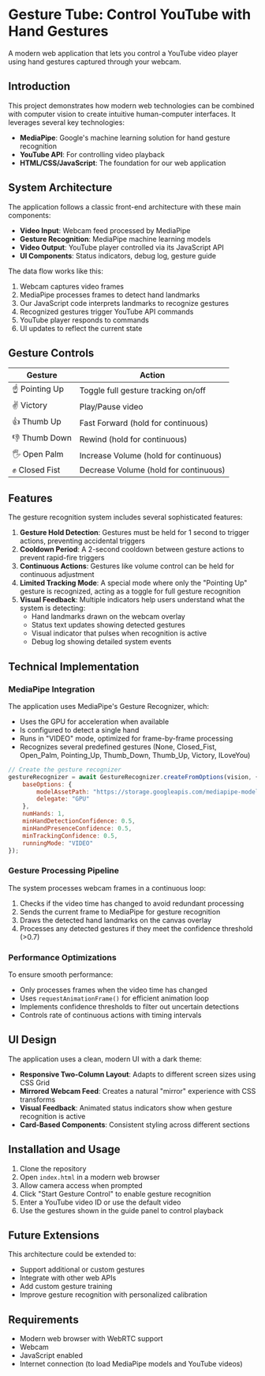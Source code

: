 # Gesture Tube: Control YouTube with Hand Gestures

A modern web application that lets you control a YouTube video player using hand gestures captured through your webcam.

## Introduction

This project demonstrates how modern web technologies can be combined with computer vision to create intuitive human-computer interfaces. It leverages several key technologies:

- **MediaPipe**: Google's machine learning solution for hand gesture recognition
- **YouTube API**: For controlling video playback
- **HTML/CSS/JavaScript**: The foundation for our web application

## System Architecture

The application follows a classic front-end architecture with these main components:

- **Video Input**: Webcam feed processed by MediaPipe
- **Gesture Recognition**: MediaPipe machine learning models
- **Video Output**: YouTube player controlled via its JavaScript API
- **UI Components**: Status indicators, debug log, gesture guide

The data flow works like this:
1. Webcam captures video frames
2. MediaPipe processes frames to detect hand landmarks
3. Our JavaScript code interprets landmarks to recognize gestures
4. Recognized gestures trigger YouTube API commands
5. YouTube player responds to commands
6. UI updates to reflect the current state

## Gesture Controls

| Gesture | Action |
|---------|--------|
| ☝️ Pointing Up | Toggle full gesture tracking on/off |
| ✌️ Victory | Play/Pause video |
| 👍 Thumb Up | Fast Forward (hold for continuous) |
| 👎 Thumb Down | Rewind (hold for continuous) |
| 🖐 Open Palm | Increase Volume (hold for continuous) |
| ✊ Closed Fist | Decrease Volume (hold for continuous) |

## Features

The gesture recognition system includes several sophisticated features:

1. **Gesture Hold Detection**: Gestures must be held for 1 second to trigger actions, preventing accidental triggers
2. **Cooldown Period**: A 2-second cooldown between gesture actions to prevent rapid-fire triggers
3. **Continuous Actions**: Gestures like volume control can be held for continuous adjustment
4. **Limited Tracking Mode**: A special mode where only the "Pointing Up" gesture is recognized, acting as a toggle for full gesture recognition
5. **Visual Feedback**: Multiple indicators help users understand what the system is detecting:
   - Hand landmarks drawn on the webcam overlay
   - Status text updates showing detected gestures
   - Visual indicator that pulses when recognition is active
   - Debug log showing detailed system events

## Technical Implementation

### MediaPipe Integration

The application uses MediaPipe's Gesture Recognizer, which:
- Uses the GPU for acceleration when available
- Is configured to detect a single hand
- Runs in "VIDEO" mode, optimized for frame-by-frame processing
- Recognizes several predefined gestures (None, Closed_Fist, Open_Palm, Pointing_Up, Thumb_Down, Thumb_Up, Victory, ILoveYou)

```javascript
// Create the gesture recognizer
gestureRecognizer = await GestureRecognizer.createFromOptions(vision, {
    baseOptions: {
        modelAssetPath: "https://storage.googleapis.com/mediapipe-models/gesture_recognizer/gesture_recognizer/float16/1/gesture_recognizer.task",
        delegate: "GPU"
    },
    numHands: 1,
    minHandDetectionConfidence: 0.5,
    minHandPresenceConfidence: 0.5,
    minTrackingConfidence: 0.5,
    runningMode: "VIDEO"
});
```

### Gesture Processing Pipeline

The system processes webcam frames in a continuous loop:
1. Checks if the video time has changed to avoid redundant processing
2. Sends the current frame to MediaPipe for gesture recognition
3. Draws the detected hand landmarks on the canvas overlay
4. Processes any detected gestures if they meet the confidence threshold (>0.7)

### Performance Optimizations

To ensure smooth performance:
- Only processes frames when the video time has changed
- Uses `requestAnimationFrame()` for efficient animation loop
- Implements confidence thresholds to filter out uncertain detections
- Controls rate of continuous actions with timing intervals

## UI Design

The application uses a clean, modern UI with a dark theme:

- **Responsive Two-Column Layout**: Adapts to different screen sizes using CSS Grid
- **Mirrored Webcam Feed**: Creates a natural "mirror" experience with CSS transforms
- **Visual Feedback**: Animated status indicators show when gesture recognition is active
- **Card-Based Components**: Consistent styling across different sections

## Installation and Usage

1. Clone the repository
2. Open `index.html` in a modern web browser
3. Allow camera access when prompted
4. Click "Start Gesture Control" to enable gesture recognition
5. Enter a YouTube video ID or use the default video
6. Use the gestures shown in the guide panel to control playback

## Future Extensions

This architecture could be extended to:
- Support additional or custom gestures
- Integrate with other web APIs
- Add custom gesture training
- Improve gesture recognition with personalized calibration

## Requirements

- Modern web browser with WebRTC support
- Webcam
- JavaScript enabled
- Internet connection (to load MediaPipe models and YouTube videos)